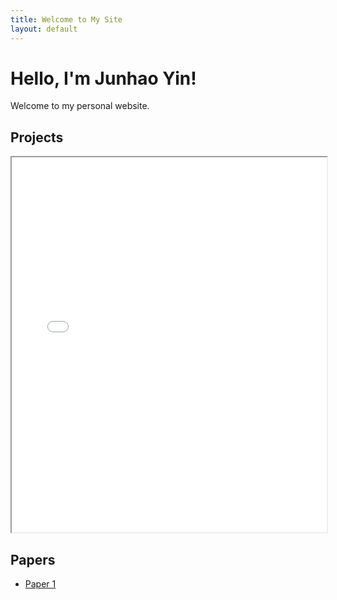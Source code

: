 ```yaml
---
title: Welcome to My Site
layout: default
---
```


# Hello, I'm Junhao Yin!
Welcome to my personal website.

## Projects
<iframe src="fokas_heat_equation.pdf" width="100%" height="600px">
    This browser does not support PDFs. Please download the PDF to view it: 
    <a href="fokas_heat_equation.pdf">Download PDF</a>.
</iframe>

## Papers
- [Paper 1](link-to-your-paper.pdf)
